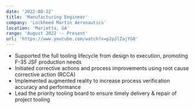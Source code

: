 ```yaml
---
date: '2022-08-22'
title: 'Manufacturing Engineer'
company: 'Lockheed Martin Aeronautics'
location: 'Marietta, GA'
range: 'August 2022 -- Present'
url: 'https://www.youtube.com/watch?v=p2pJlZajYG8'
---
```


- Supported the full tooling lifecycle from design to execution, promoting F-35 JSF production needs
- Initiated corrective actions and process improvements using root cause corrective action (RCCA)
- Implemented augmented reality to increase process verification accuracy and performance
- Lead the priority tooling board to ensure timely delivery & repair of project tooling
